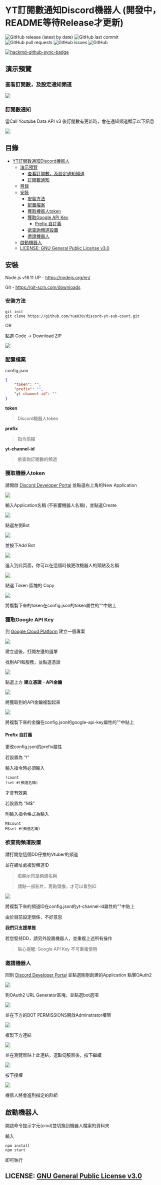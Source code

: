 # YT訂閱數通知Discord機器人 (開發中，README等待Release才更新)


![GitHub release (latest by date)](https://img.shields.io/github/v/release/Yue030/discord-yt-sub-count)
![GitHub last commit](https://img.shields.io/github/last-commit/yue030/discord-yt-sub-count)
![GitHub pull requests](https://img.shields.io/github/issues-pr/yue030/discord-yt-sub-count)
![GitHub issues](https://img.shields.io/github/issues-raw/yue030/discord-yt-sub-count)
![GitHub](https://img.shields.io/github/license/Yue030/discord-yt-sub-count)

[![hackmd-github-sync-badge](https://hackmd.io/kLes1yobSLyIWwWQo2JH5A/badge)](https://hackmd.io/kLes1yobSLyIWwWQo2JH5A)

## 演示預覽
### 查看訂閱數，及設定通知頻道
![](https://i.imgur.com/8ajsTyd.gif)

### 訂閱數通知
當Call Youtube Data API v3 後訂閱數有更新時，會在通知頻道顯示以下訊息

![](https://i.imgur.com/vi4jxvt.png)

## 目錄
- [YT訂閱數通知Discord機器人](#yt訂閱數通知discord機器人)
  - [演示預覽](#演示預覽)
    - [查看訂閱數，及設定通知頻道](#查看訂閱數及設定通知頻道)
    - [訂閱數通知](#訂閱數通知)
  - [目錄](#目錄)
  - [安裝](#安裝)
    - [安裝方法](#安裝方法)
    - [配置檔案](#配置檔案)
    - [獲取機器人token](#獲取機器人token)
    - [獲取Google API Key](#獲取google-api-key)
      - [Prefix 自訂義](#prefix-自訂義)
    - [欲查詢頻道設置](#欲查詢頻道設置)
    - [邀請機器人](#邀請機器人)
  - [啟動機器人](#啟動機器人)
  - [LICENSE: GNU General Public License v3.0](#license-gnu-general-public-license-v30)

## 安裝
Node.js v16.11 UP - https://nodejs.org/en/

Git - https://git-scm.com/downloads

### 安裝方法
```
git init
git clone https://github.com/Yue030/discord-yt-sub-count.git
```
OR

點選 Code -> Download ZIP

![](https://i.imgur.com/lfk5OjE.png)

### 配置檔案
config.json
```json
{
    "token": "",
    "prefix": "",
    "yt-channel-id": ""
}
```

**token**
> Discord機器人token

**prefix**
> 指令前綴

**yt-channel-id**
> 欲查詢訂閱數的頻道

### 獲取機器人token
請開啟 [Discord Developer Portal](https://discord.com/developers/) 並點選右上角的New Application

![](https://i.imgur.com/aflg7Gq.png)

輸入Application名稱 (不影響機器人名稱)，並點選Create

![](https://i.imgur.com/vMxFdnu.png)

點選左側Bot

![](https://i.imgur.com/VCmWWvD.png)

並按下Add Bot

![](https://i.imgur.com/bosyQQW.png)

進入到此頁面，你可以在這個時候更改機器人的頭貼及名稱

![](https://i.imgur.com/90DBNcL.png)

點選 Token 區塊的 Copy

![](https://i.imgur.com/RVpcY2D.png)

將複製下來的token在config.json的token屬性的""中貼上

### 獲取Google API Key
到 [Google Cloud Platform](https://console.developers.google.com/?hl=zh-tw) 建立一個專案

![](https://i.imgur.com/XWRxleN.png)

建立過後，打開左邊的選單

找到API和服務，並點選憑證

![](https://i.imgur.com/Hop3nLX.png)

點選上方 **建立憑證** - **API金鑰**

![](https://i.imgur.com/LG2Nucy.png)

將獲取到的API金鑰複製起來

![](https://i.imgur.com/mk68VRQ.jpg)

將複製下來的金鑰在config.json的google-api-key屬性的""中貼上

#### Prefix 自訂義
更改config.json的prefix屬性

若設置為 "!"

輸入指令時必須輸入
```
!count
!set #(頻道名稱)
```
才會有效果

若設置為 "M$"

則輸入指令格式為輸入
```
M$count
M$set #(頻道名稱)
```

### 欲查詢頻道設置
請打開您這個DD仔推的Vtuber的頻道

並在網址處複製頻道ID

> 若顯示的是頻道名稱
> 
> 請點一部影片，再點頭像，才可以看到ID

![](https://i.imgur.com/0foqTwL.png)

將複製下來的頻道ID在config.json的yt-channel-id屬性的""中貼上

由於目前設定關係，不好意思

**我們只支援單推**

若您堅持DD，請另外設置機器人，並重複上述所有操作
> 貼心提醒: Google API Key 不可重複使用

### 邀請機器人
回到 [Discord Developer Portal](https://discord.com/developers/) 並點選剛剛創建的Application 點擊OAuth2

![](https://i.imgur.com/r9GoNPz.png)

到OAuth2 URL Generator區塊，並點選bot選項

![](https://i.imgur.com/AZ40dNA.png)

並在下方的BOT PERMISSIONS開啟Adminstrator權限

![](https://i.imgur.com/Vlc6Nxg.png)

複製下方連結

![](https://i.imgur.com/baEM9hQ.png)

並在瀏覽器貼上此連結，選取伺服器後，按下繼續

![](https://i.imgur.com/Vijk6fa.png)

按下授權

![](https://i.imgur.com/hmIXsMV.png)

機器人將會進到指定的群組


## 啟動機器人
開啟命令提示字元(cmd)並切換到機器人檔案的資料夾

輸入
```
npm install
npm start
```
即可執行

## LICENSE: [GNU General Public License v3.0](https://opensource.org/licenses/GPL-3.0)





